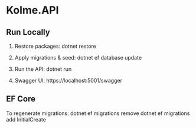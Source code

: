 # Kolme.API

## Run Locally

1. Restore packages:
   dotnet restore

2. Apply migrations & seed:
   dotnet ef database update

3. Run the API:
   dotnet run

4. Swagger UI:
   https://localhost:5001/swagger

## EF Core
To regenerate migrations:
   dotnet ef migrations remove
   dotnet ef migrations add InitialCreate
